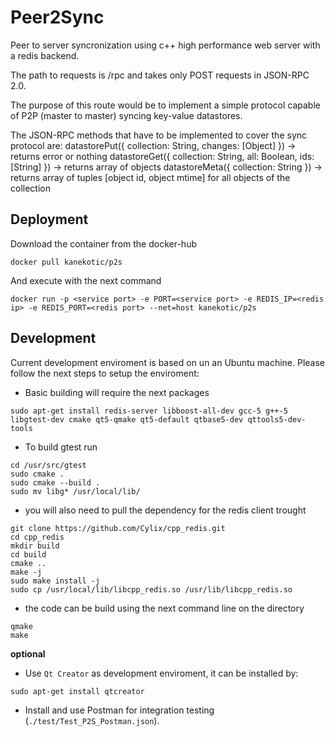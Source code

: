 # Peer2Sync

Peer to server syncronization using c++ high performance web server with a redis backend. 

The path to requests is /rpc and takes only POST requests in JSON-RPC 2.0.

The purpose of this route would be to implement a simple protocol capable of P2P (master to master) syncing key-value datastores.

The JSON-RPC methods that have to be implemented to cover the sync protocol are:
datastorePut({ collection: String, changes: [Object]  }) -> returns error or nothing
datastoreGet({ collection: String, all: Boolean, ids: [String] }) -> returns array of objects
datastoreMeta({ collection: String }) -> returns array of tuples [object id, object mtime] for all objects of the collection


## Deployment

Download the container from the docker-hub
```
docker pull kanekotic/p2s
```

And execute with the next command
```
docker run -p <service port> -e PORT=<service port> -e REDIS_IP=<redis ip> -e REDIS_PORT=<redis port> --net=host kanekotic/p2s
```

## Development

Current development enviroment is based on un an Ubuntu machine. Please follow the next steps to setup the enviroment: 

- Basic building will require the next packages
```
sudo apt-get install redis-server libboost-all-dev gcc-5 g++-5 libgtest-dev cmake qt5-qmake qt5-default qtbase5-dev qttools5-dev-tools
```
- To build gtest run 
```
cd /usr/src/gtest
sudo cmake .
sudo cmake --build . 
sudo mv libg* /usr/local/lib/
```
- you will also need to pull the dependency for the redis client trought
```
git clone https://github.com/Cylix/cpp_redis.git 
cd cpp_redis 
mkdir build 
cd build 
cmake .. 
make -j 
sudo make install -j 
sudo cp /usr/local/lib/libcpp_redis.so /usr/lib/libcpp_redis.so
```
- the code can be build using the next command line on the directory
```
qmake 
make
```
**optional**

- Use ```Qt Creator``` as development enviroment, it can be installed by:
```
sudo apt-get install qtcreator
```
- Install and use Postman for integration testing (```./test/Test_P2S_Postman.json```).
